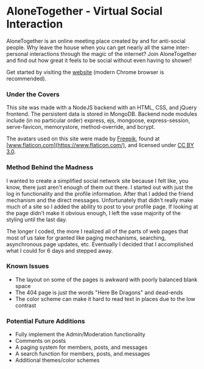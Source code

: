 # AloneTogether - Virtual Social Interaction
AloneTogether is an online meeting place created by and for anti-social people. Why leave the house when you can get nearly all the same inter-personal interactions through the magic of the internet? Join AloneTogether and find out how great it feels to be social without even having to shower!

Get started by visiting the [website](https://alonetogether.herokuapp.com/) (modern Chrome browser is recommended).

### Under the Covers
This site was made with a NodeJS backend with an HTML, CSS, and jQuery frontend. The persistent data is stored in MongoDB. Backend node modules include (in no particular order) express, ejs, mongoose, express-session, serve-favicon, memorystore, method-override, and bcrypt.

The avatars used on this site were made by [Freepik](http://www.freepik.com/), found at [www.flaticon.com](https://www.flaticon.com/), and licensed under [CC BY 3.0](http://creativecommons.org/licenses/by/3.0/).

### Method Behind the Madness
I wanted to create a simplified social network site because I felt like, you know, there just aren't enough of them out there. I started out with just the log in functionality and the profile information. After that I added the friend mechanism and the direct messages. Unfortunately that didn't really make much of a site so I added the ability to post to your profile page. If looking at the page didn't make it obvious enough, I left the vase majority of the styling until the last day.

The longer I coded, the more I realized all of the parts of web pages that most of us take for granted like paging mechanisms, searching, asynchronous page updates, etc. Eventually I decided that I accomplished what I could for 6 days and stepped away.

### Known Issues
* The layout on some of the pages is awkward with poorly balanced blank space
* The 404 page is just the words "Here Be Dragons" and dead-ends
* The color scheme can make it hard to read text in places due to the low contrast

### Potential Future Additions
* Fully implement the Admin/Moderation functionality
* Comments on posts
* A paging system for members, posts, and messages
* A search function for members, posts, and messages
* Additional themes/color schemes
